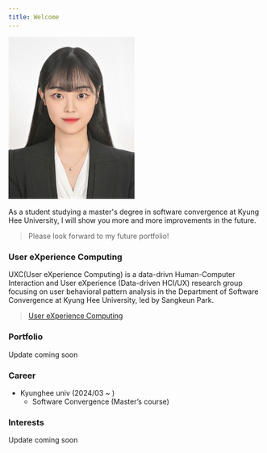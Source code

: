 ```yaml
---
title: Welcome
---
```

<img src="CMJ_IDphoto.jpg" alt="CHA MIN JEONG" width="250">

As a student studying a master's degree in software convergence at Kyung Hee University, I will show you more and more improvements in the future.

> Please look forward to my future portfolio!

### User eXperience Computing

UXC(User eXperience Computing) is a data-drivn Human-Computer Interaction and User eXperience (Data-driven HCI/UX) research group focusing on user behavioral pattern analysis in the Department of Software Convergence at Kyung Hee University, led by Sangkeun Park.

> [User eXperience Computing](https://skpark-khu.github.io/)

### Portfolio

Update coming soon



### Career

- Kyunghee univ (2024/03 ~ )
  - Software Convergence (Master’s course)



### Interests

Update coming soon
